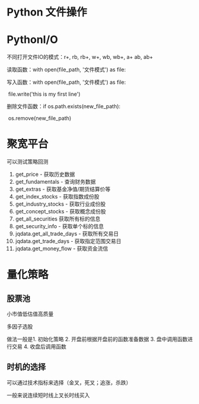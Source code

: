 # Python 文件操作

# PythonI/O

不同打开文件IO的模式：r+, rb, rb+, w+, wb, wb+, a+ ab, ab+

读取函数：with open(file_path, '文件模式') as file:

写入函数：with open(file_path, '文件模式') as file:

​							file.write('this is my first line')

删除文件函数：if os.path.exists(new_file_path): 

​									os.remove(new_file_path)

# 聚宽平台

可以测试策略回测

1. get_price - 获取历史数据 
2. get_fundamentals - 查询财务数据 
3. get_extras - 获取基金净值/期货结算价等 
4. get_index_stocks - 获取指数成份股  
5. get_industry_stocks - 获取行业成份股 
6. get_concept_stocks - 获取概念成份股 
7. get_all_securities 获取所有标的信息 
8. get_security_info - 获取单个标的信息 
9. jqdata.get_all_trade_days - 获取所有交易日 
10. jqdata.get_trade_days - 获取指定范围交易日
11. jqdata.get_money_flow - 获取资金流信

# 量化策略

## 股票池

小市值低估值高质量

多因子选股

做法一般是1. 初始化策略 2. 开盘前根据开盘前的函数准备数据 3. 盘中调用函数进行交易 4. 收盘后调用函数

## 时机的选择

可以通过技术指标来选择（金叉，死叉；追涨，杀跌）

一般来说连续短时线上叉长时线买入

## 



